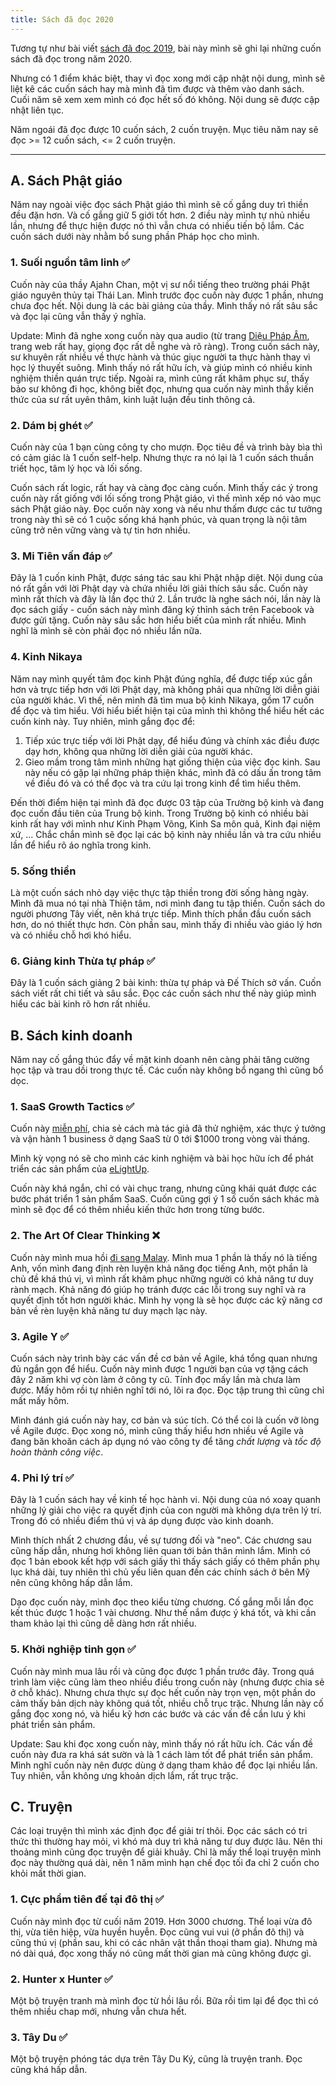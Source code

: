 ```yaml
---
title: Sách đã đọc 2020
---
```


Tương tự như bài viết [sách đã đọc 2019](https://hontap.info/sach-da-doc-2019/), bài này mình sẽ ghi lại những cuốn sách đã đọc trong năm 2020.

Nhưng có 1 điểm khác biệt, thay vì đọc xong mới cập nhật nội dung, mình sẽ liệt kê các cuốn sách hay mà mình đã tìm được và thêm vào danh sách. Cuối năm sẽ xem xem mình có đọc hết số đó không. Nội dung sẽ được cập nhật liên tục.

Năm ngoái đã đọc được 10 cuốn sách, 2 cuốn truyện. Mục tiêu năm nay sẽ đọc >= 12 cuốn sách, <= 2 cuốn truyện.

---

## A. Sách Phật giáo

Năm nay ngoài việc đọc sách Phật giáo thì mình sẽ cố gắng duy trì thiền đều đặn hơn. Và cố gắng giữ 5 giới tốt hơn. 2 điều này mình tự nhủ nhiều lần, nhưng để thực hiện được nó thì vẫn chưa có nhiều tiến bộ lắm. Các cuốn sách dưới này nhằm bổ sung phần Pháp học cho mình.

### 1. Suối nguồn tâm linh ✅

Cuốn này của thầy Ajahn Chan, một vị sư nổi tiếng theo trường phái Phật giáo nguyên thủy tại Thái Lan. Mình trước đọc cuốn này được 1 phần, nhưng chưa đọc hết. Nội dung là các bài giảng của thầy. Mình thấy nó rất sâu sắc và đọc lại cũng vẫn thấy ý nghĩa.

Update: Mình đã nghe xong cuốn này qua audio (từ trang [Diệu Pháp Âm](https://dieuphapam.net), trang web rất hay, giọng đọc rất dễ nghe và rõ ràng). Trong cuốn sách này, sư khuyên rất nhiều về thực hành và thúc giục người ta thực hành thay vì học lý thuyết suông. Mình thấy nó rất hữu ích, và giúp mình có nhiều kinh nghiệm thiền quán trực tiếp. Ngoài ra, mình cũng rất khâm phục sư, thấy bảo sư không đi học, không biết đọc, nhưng qua cuốn này mình thấy kiến thức của sư rất uyên thâm, kinh luật luận đều tinh thông cả.

### 2. Dám bị ghét ✅

Cuốn này của 1 bạn cùng công ty cho mượn. Đọc tiêu đề và trình bày bìa thì có cảm giác là 1 cuốn self-help. Nhưng thực ra nó lại là 1 cuốn sách thuần triết học, tâm lý học và lối sống.

Cuốn sách rất logic, rất hay và càng đọc càng cuốn. Mình thấy các ý trong cuốn này rất giống với lối sống trong Phật giáo, vì thế mình xếp nó vào mục sách Phật giáo này. Đọc cuốn này xong và nếu như thấm được các tư tưởng trong này thì sẽ có 1 cuộc sống khá hạnh phúc, và quan trọng là nội tâm cũng trở nên vững vàng và tự tin hơn nhiều.

### 3. Mi Tiên vấn đáp ✅

Đây là 1 cuốn kinh Phật, được sáng tác sau khi Phật nhập diệt. Nội dung của nó rất gần với lời Phật dạy và chứa nhiều lời giải thích sâu sắc. Cuốn này mình rất thích và đây là lần đọc thứ 2. Lần trước là nghe sách nói, lần này là đọc sách giấy - cuốn sách này mình đăng ký thỉnh sách trên Facebook và được gửi tặng. Cuốn này sâu sắc hơn hiểu biết của mình rất nhiều. Mình nghĩ là mình sẽ còn phải đọc nó nhiều lần nữa.

### 4. Kinh Nikaya

Năm nay mình quyết tâm đọc kinh Phật đúng nghĩa, để được tiếp xúc gần hơn và trực tiếp hơn với lời Phật dạy, mà không phải qua những lời diễn giải của người khác. Vì thế, nên mình đã tìm mua bộ kinh Nikaya, gồm 17 cuốn để đọc và tìm hiểu. Với hiểu biết hiện tại của mình thì không thể hiểu hết các cuốn kinh này. Tuy nhiên, mình gắng đọc để:

1. Tiếp xúc trực tiếp với lời Phật dạy, để hiểu đúng và chính xác điều được dạy hơn, không qua những lời diễn giải của người khác.
1. Gieo mầm trong tâm mình những hạt giống thiện của việc đọc kinh. Sau này nếu có gặp lại những pháp thiện khác, mình đã có dấu ấn trong tâm về điều đó và có thể đọc và tra cứu lại trong kinh để tìm hiểu thêm.

Đến thời điểm hiện tại mình đã đọc được 03 tập của Trường bộ kinh và đang đọc cuốn đầu tiên của Trung bộ kinh. Trong Trường bộ kinh có nhiều bài kinh rất hay với mình như Kinh Phạm Võng, Kinh Sa môn quả, Kinh đại niệm xứ, ... Chắc chắn mình sẽ đọc lại các bộ kinh này nhiều lần và tra cứu nhiều lần để hiểu rõ áo nghĩa trong kinh.

### 5. Sống thiền

Là một cuốn sách nhỏ dạy việc thực tập thiền trong đời sống hàng ngày. Mình đã mua nó tại nhà Thiện tâm, nơi mình đang tu tập thiền. Cuốn sách do người phương Tây viết, nên khá trực tiếp. Mình thích phần đầu cuốn sách hơn, do nó thiết thực hơn. Còn phần sau, mình thấy đi nhiều vào giáo lý hơn và có nhiều chỗ hơi khó hiểu.

### 6. Giảng kinh Thừa tự pháp ✅

Đây là 1 cuốn sách giảng 2 bài kinh: thừa tự pháp và Đế Thích sở vấn. Cuốn sách viết rất chi tiết và sâu sắc. Đọc các cuốn sách như thế này giúp mình hiểu các bài kinh rõ hơn rất nhiều.

## B. Sách kinh doanh

Năm nay cố gắng thúc đẩy về mặt kinh doanh nên càng phải tăng cường học tập và trau dồi trong thực tế. Các cuốn này không bổ ngang thì cũng bổ dọc.

### 1. SaaS Growth Tactics ✅

Cuốn này [miễn phí](https://www.upvoty.com/ebooks/saas-growth-tactics/download/), chia sẻ cách mà tác giả đã thử nghiệm, xác thực ý tưởng và vận hành 1 business ở dạng SaaS từ 0 tới $1000 trong vòng vài tháng.

Mình kỳ vọng nó sẽ cho mình các kinh nghiệm và bài học hữu ích để phát triển các sản phẩm của [eLightUp](https://elightup.com).

Cuốn này khá ngắn, chỉ có vài chục trang, nhưng cũng khái quát được các bước phát triển 1 sản phẩm SaaS. Cuốn cũng gợi ý 1 số cuốn sách khác mà mình sẽ đọc để có thêm nhiều kiến thức hơn trong từng bước.

### 2. The Art Of Clear Thinking ❌

Cuốn này mình mua hồi [đi sang Malay](https://hontap.info/kuala-lampur/). Mình mua 1 phần là thấy nó là tiếng Anh, vốn mình đang định rèn luyện khả năng đọc tiếng Anh, một phần là chủ đề khá thú vị, vì mình rất khâm phục những người có khả năng tư duy rành mạch. Khả năng đó giúp họ tránh được các lỗi trong suy nghĩ và ra quyết định tốt hơn người khác. Mình hy vọng là sẽ học được các kỹ năng cơ bản về rèn luyện khả năng tư duy mạch lạc này.

### 3. Agile Y ✅

Cuốn sách này trình bày các vấn đề cơ bản về Agile, khá tổng quan nhưng đủ ngắn gọn để hiểu. Cuốn này mình được 1 người bạn của vợ tặng cách đây 2 năm khi vợ còn làm ở công ty cũ. Tính đọc mấy lần mà chưa làm được. Mấy hôm rồi tự nhiên nghĩ tới nó, lôi ra đọc. Đọc tập trung thì cũng chỉ mất mấy hôm.

Mình đánh giá cuốn này hay, cơ bản và súc tích. Có thể coi là cuốn vỡ lòng về Agile được. Đọc xong nó, mình cũng thấy hiểu hơn nhiều về Agile và đang băn khoăn cách áp dụng nó vào công ty để tăng *chất lượng* và *tốc độ hoàn thành công việc*.

### 4. Phi lý trí ✅

Đây là 1 cuốn sách hay về kinh tế học hành vi. Nội dung của nó xoay quanh những lý giải cho việc ra quyết định của con người mà không dựa trên lý trí. Trong đó có nhiều điểm thú vị và áp dụng được vào kinh doanh.

Mình thích nhất 2 chương đầu, về sự tương đối và "neo". Các chương sau cũng hấp dẫn, nhưng hơi không liên quan tới bản thân mình lắm. Mình có đọc 1 bản ebook kết hợp với sách giấy thì thấy sách giấy có thêm phần phụ lục khá dài, tuy nhiên thì chủ yếu liên quan đến các chính sách ở bên Mỹ nên cũng không hấp dẫn lắm.

Dạo đọc cuốn này, mình đọc theo kiểu từng chương. Cố gắng mỗi lần đọc kết thúc được 1 hoặc 1 vài chương. Như thế nắm được ý khá tốt, và khi cần tham khảo lại thì cũng dễ dàng hơn rất nhiều.

### 5. Khởi nghiệp tinh gọn ✅

Cuốn này mình mua lâu rồi và cũng đọc được 1 phần trước đây. Trong quá trình làm việc cũng làm theo nhiều điều trong cuốn này (nhưng được chia sẻ ở chỗ khác). Nhưng chưa thực sự đọc hết cuốn này trọn vẹn, một phần do cảm thấy bản dịch này không quá tốt, nhiều chỗ trục trặc. Nhưng lần này cố gắng đọc xong nó, và hiểu kỹ hơn các bước và các vấn đề cần lưu ý khi phát triển sản phẩm.

Update: Sau khi đọc xong cuốn này, mình thấy nó rất hữu ích. Các vấn đề cuốn này đưa ra khá sát sườn và là 1 cách làm tốt để phát triển sản phẩm. Mình nghĩ cuốn này nên được dùng ở dạng tham khảo để đọc lại nhiều lần. Tuy nhiên, vẫn không ưng khoản dịch lắm, rất trục trặc.

## C. Truyện

Các loại truyện thì mình xác định đọc để giải trí thôi. Đọc các sách có tri thức thì thường hay mỏi, vì khó mà duy trì khả năng tư duy được lâu. Nên thi thoảng mình cũng đọc truyện để giải khuây. Chỉ là mấy thể loại truyện mình đọc này thường quá dài, nên 1 năm mình hạn chế đọc tối đa chỉ 2 cuốn cho khỏi mất thời gian.

### 1. Cực phẩm tiên đế tại đô thị ✅

Cuốn này mình đọc từ cuối năm 2019. Hơn 3000 chương. Thể loại vừa đô thị, vừa tiên hiệp, vừa huyền huyễn. Đọc cũng vui vui (ở phần đô thị) và cũng thú vị (phần sau, khi có các nhân vật thần thoại tham gia). Nhưng mà nó dài quá, đọc xong thấy nó cũng mất thời gian mà cũng không được gì.

### 2. Hunter x Hunter ✅

Một bộ truyện tranh mà mình đọc từ hồi lâu rồi. Bữa rồi tìm lại để đọc thì có thêm nhiều chap mới, nhưng vẫn chưa hết.

### 3. Tây Du ✅

Một bộ truyện phóng tác dựa trên Tây Du Ký, cũng là truyện tranh. Đọc cũng khá hấp dẫn.
